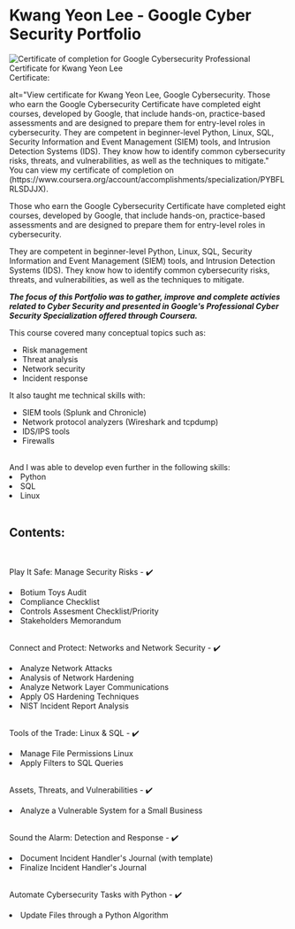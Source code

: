 # Kwang Yeon Lee - Google Cyber Security Portfolio
![Certificate of completion for Google Cybersecurity Professional Certificate for Kwang Yeon Lee](./General/Certificate.png)
Certificate:
<div data-iframe-width="150" data-iframe-height="270" data-share-badge-id="cce3259b-2e5e-46af-994f-fb005f82dec3" data-share-badge-host="https://www.credly.com"></div><script type="text/javascript" async src="//cdn.credly.com/assets/utilities/embed.js"></script>
alt="View certificate for Kwang Yeon Lee, Google Cybersecurity. Those who earn the Google Cybersecurity Certificate have completed eight courses, developed by Google, that include hands-on, practice-based assessments and are designed to prepare them for entry-level roles in cybersecurity. They are competent in beginner-level Python, Linux, SQL, Security Information and Event Management (SIEM) tools, and Intrusion Detection Systems (IDS). They know how to identify common cybersecurity risks, threats, and vulnerabilities, as well as the techniques to mitigate."
<br>
You can view my certificate of completion on (https://www.coursera.org/account/accomplishments/specialization/PYBFLRLSDJJX).

Those who earn the Google Cybersecurity Certificate have completed eight courses, developed by Google, that include hands-on, practice-based assessments and are designed to prepare them for entry-level roles in cybersecurity. 

They are competent in beginner-level Python, Linux, SQL, Security Information and Event Management (SIEM) tools, and Intrusion Detection Systems (IDS). They know how to identify common cybersecurity risks, threats, and vulnerabilities, as well as the techniques to mitigate.

***The focus of this Portfolio was to gather, improve and complete activies related to Cyber Security and presented in Google's Professional Cyber Security Specialization offered through Coursera.*** 

This course covered many conceptual topics such as:
  * Risk management
  * Threat analysis
  * Network security
  * Incident response

It also taught me technical skills with:
  * SIEM tools (Splunk and Chronicle)
  * Network protocol analyzers (Wireshark and tcpdump)
  * IDS/IPS tools
  * Firewalls
<br>
And I was able to develop even further in the following skills:

<li>Python</li>
<li>SQL</li>
<li>Linux</li>
<br>


<h2>Contents:</h2>

<br>

Play It Safe: Manage Security Risks - ✔️
  <li>Botium Toys Audit</li>
  <li>Compliance Checklist</li>
  <li>Controls Assesment Checklist/Priority</li>
  <li>Stakeholders Memorandum</li>
  
<br>

Connect and Protect: Networks and Network Security - ✔️
  <li>Analyze Network Attacks</li>
  <li>Analysis of Network Hardening</li>
  <li>Analyze Network Layer Communications</li>
  <li>Apply OS Hardening Techniques</li>
  <li>NIST Incident Report Analysis</li>
  
<br>

Tools of the Trade: Linux & SQL - ✔️
  <li>Manage File Permissions Linux</li>
  <li>Apply Filters to SQL Queries</li>
  
<br>

Assets, Threats, and Vulnerabilities - ✔️
  <li>Analyze a Vulnerable System for a Small Business</li>

<br>

Sound the Alarm: Detection and Response - ✔️
<li>Document Incident Handler's Journal (with template)</li>
<li>Finalize Incident Handler's Journal</li>

<br>

Automate Cybersecurity Tasks with Python - ✔️
<li>Update Files through a Python Algorithm</li>
